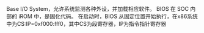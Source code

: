 
Base I/O System，允许系统监测各种外设，并加载相应软件。
BIOS 在 SOC 内部的 iROM 中，是固化代码。
在启动时，BIOS 从固定位置开始执行，在x86系统中为CS:IP=0xf000:fff0，其中CS为段寄存器，IP为指令指针寄存器
